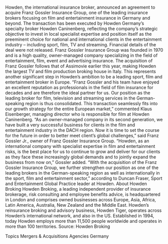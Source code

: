 Howden, the international insurance broker, announced an agreement to acquire Franz Gossler Insurance Group, one of the leading insurance brokers focusing on film and entertainment insurance in Germany and beyond.
The transaction has been executed by Howden Germany’s specialty broker Howden Caninenberg, reflecting the company’s strategic objective to invest in local specialist expertise and position itself as the preeminent choice for national and international clients in the entertainment industry – including sport, film, TV and streaming.
Financial details of the deal were not released.
Franz Gossler Insurance Group was founded in 1970 and is a high quality, owner-managed company specializing in the field of entertainment, film, event and advertising insurance.
The acquisition of Franz Gossler follows that of Assimovie earlier this year, making Howden the largest TV and film production broking house in Italy. This represents another significant step in Howden’s ambition to be a leading sport, film and entertainment broker in Europe.
“Franz Gossler and his team have enjoyed an excellent reputation as professionals in the field of film insurance for decades and are therefore the ideal partner for us. Our position as the leading broker for film, television and streaming services in the German-speaking region is thus consolidated. This transaction seamlessly fits into our growth strategy for the entire European market,” commented Klaus Eisenberger, managing director who is responsible for film at Howden Caninenberg.
“As an owner-managed company in its second generation, we have built a very successful business for clients in the film and entertainment industry in the DACH region. Now it is time to set the course for the future in order to better meet client’s global challenges,” said Franz Gossler Jr., owner of Franz Gossler Insurance Group.
“Howden, as an international company with specialist expertise in film and entertainment risks, is the best place for us to continue to grow and deliver for our clients as they face these increasingly global demands and to jointly expand the business from now on,” Gossler added.
“With the acquisition of the Franz Gossler Insurance Group, we further strengthen our position as one of the leading brokers in the German-speaking region as well as internationally in the sport, film and entertainment sector,” according to Duncan Fraser, Sport and Entertainment Global Practice leader at Howden.
About Howden Broking
Howden Broking, a leading independent provider of insurance brokerage, risk consulting and employee benefits advice, is headquartered in London and comprises owned businesses across Europe, Asia, Africa, Latin America, Australia, New Zealand and the Middle East. Howden’s reinsurance broking and advisory business, Howden Tiger, operates across Howden’s international network, and also in the US.
Established in 1994, today Howden employs more than 11,500 people worldwide and operates in more than 100 territories.
Source: Howden Broking

Topics
Mergers & Acquisitions
Agencies
Germany
